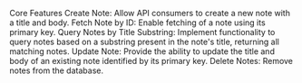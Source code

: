 Core Features
Create Note: Allow API consumers to create a new note with a title and body.
Fetch Note by ID: Enable fetching of a note using its primary key.
Query Notes by Title Substring: Implement functionality to query notes based on a substring present in the note's title, returning all matching notes.
Update Note: Provide the ability to update the title and body of an existing note identified by its primary key.
Delete Notes: Remove notes from the database.


